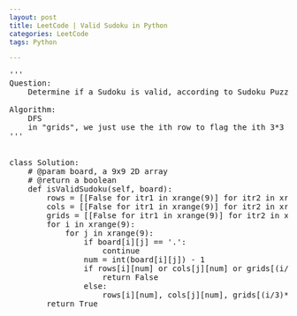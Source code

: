 ```yaml
---
layout: post
title: LeetCode | Valid Sudoku in Python
categories: LeetCode
tags: Python

---
```

<!-- import js for mathjax -->
<script src="http://cdn.mathjax.org/mathjax/latest/MathJax.js?config=default"></script>
<script type="text/x-mathjax-config">
MathJax.Hub.Config({
tex2jax: {inlineMath: [['$','$'], ['\\(','\\)']]}
});
</script>


<pre>
'''
Question:
    Determine if a Sudoku is valid, according to Sudoku Puzzles - The Rules. The Sudoku board could be partially filled, where empty cells are filled with the character ".".

Algorithm:
    DFS
    in "grids", we just use the ith row to flag the ith 3*3 grid
'''


class Solution:
    # @param board, a 9x9 2D array
    # @return a boolean
    def isValidSudoku(self, board):
        rows = [[False for itr1 in xrange(9)] for itr2 in xrange(9)]
        cols = [[False for itr1 in xrange(9)] for itr2 in xrange(9)]
        grids = [[False for itr1 in xrange(9)] for itr2 in xrange(9)]
        for i in xrange(9):
            for j in xrange(9):
                if board[i][j] == '.':
                    continue
                num = int(board[i][j]) - 1
                if rows[i][num] or cols[j][num] or grids[(i/3)*3+(j/3)][num]:
                    return False
                else:
                    rows[i][num], cols[j][num], grids[(i/3)*3+(j/3)][num] = True, True, True
        return True
</pre>

